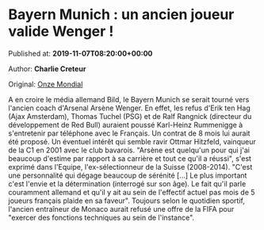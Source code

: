 
# Bayern Munich : un ancien joueur valide Wenger !

Published at: **2019-11-07T08:20:00+00:00**

Author: **Charlie Creteur**

Original: [Onze Mondial](http://www.onzemondial.com/transferts/bayern-munich-un-ancien-joueur-valide-wenger-201855)

A en croire le média allemand Bild, le Bayern Munich se serait tourné vers l'ancien coach d'Arsenal Arsène Wenger. En effet, les refus d'Erik ten Hag (Ajax Amsterdam), Thomas Tuchel (PSG) et de Ralf Rangnick (directeur du développement de Red Bull) auraient poussé Karl-Heinz Rummenigge à s'entretenir par téléphone avec le Français. Un contrat de 8 mois lui aurait été proposé. Un éventuel intérêt qui semble ravir Ottmar Hitzfeld, vainqueur de la C1 en 2001 avec le club bavarois.
"Arsène est quelqu'un pour qui j'ai beaucoup d'estime par rapport à sa carrière et tout ce qu'il a réussi", s'est exprimé dans l'Equipe, l'ex-sélectionneur de la Suisse (2008-2014). "C'est une personnalité qui dégage beaucoup de sérénité [...] Le plus important c'est l'envie et la détermination (interrogé sur son âge). Le fait qu'il parle couramment allemand et qu'il y ait au sein de l'effectif actuel pas mois de 5 joueurs français plaide en sa faveur". Toujours selon le quotidien sportif, l'ancien entraîneur de Monaco aurait refusé une offre de la FIFA pour "exercer des fonctions techniques au sein de l'instance".
